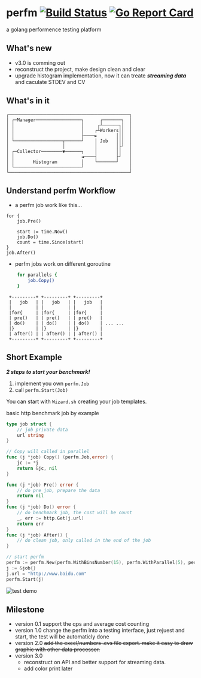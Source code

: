 # perfm [![Build Status](https://travis-ci.org/arthurkiller/perfm.svg?branch=master)](https://travis-ci.org/arthurkiller/perfm) [![Go Report Card](https://goreportcard.com/badge/github.com/arthurkiller/perfm)](https://goreportcard.com/report/github.com/arthurkiller/perfm)
a golang performence testing platform

## What's new
* v3.0 is comming out
* reconstruct the project, make design clean and clear
* upgrade histogram implementation, now it can treate ___streaming data___ and caculate STDEV and CV

## What's in it

```
┌─────────────────────────────────────────────┐
│ ┌─Manager─────────────────┐      ┌───────┐  │
│ │                         │     ┌┴──────┐│  │
│ │                         │    ┌┴Workers││  │
│ │                         ├────►       │││  │
│ └──────────────────┬──────┘    │ Job   │││  │
│                    │           │       │├┘  │
│ ┌─Collector────────▼──────┐    │       ││   │
│ │                         ◄────┤       ├┘   │
│ │       Histogram         │    └───────┘    │
│ └─────────────────────────┘                 │
└─────────────────────────────────────────────┘
```

## Understand perfm Workflow

* a perfm job work like this...
```golang
for {
    job.Pre()

    start := time.Now()
    job.Do()
    count = time.Since(start)
}
job.After()
```


* perfm jobs work on different goroutine

```bash
    for parallels {
        job.Copy()
    }
```

```
 +---------+ +---------+ +---------+
 |   job   | |   job   | |   job   |
 |         | |         | |         |
 |for{     | |for{     | |for{     |
 | pre()   | | pre()   | | pre()   |
 | do()    | | do()    | | do()    | ... ...
 |}        | |}        | |}        |
 | after() | | after() | | after() |
 +---------+ +---------+ +---------+
```


## Short Example

___2 steps to start your benchmark!___

1. implement you own `perfm.Job`
2. call `perfm.Start(Job)`

You can start with `Wizard.sh` creating your job templates.

basic http benchmark job by example
```go
type job struct {
	// job private data
	url string
}

// Copy will called in parallel
func (j *job) Copy() (perfm.Job,error) {
	jc := *j
	return &jc, nil
}

func (j *job) Pre() error {
	// do pre job, prepare the data
    return nil
}
func (j *job) Do() error {
	// do benchmark job, the cost will be count
	_, err := http.Get(j.url)
	return err
}
func (j *job) After() {
	// do clean job, only called in the end of the job
}

// start perfm
perfm := perfm.New(perfm.WithBinsNumber(15), perfm.WithParallel(5), perfm.WithDuration(10))
j := &job{}
j.url = "http://www.baidu.com"
perfm.Start(j)
```

![test demo](./demo/screen.png)

## Milestone
* version 0.1
    support the qps and average cost counting
* version 1.0
    change the perfm into a testing interface, just rejuest and start, the test will be automaticly done
* version 2.0
    ~~add the excel/numbers .cvs file export. make it easy to draw graphic with other data processor.~~
* version 3.0
    * reconstruct on API and better support for streaming data.
	* add color print later
